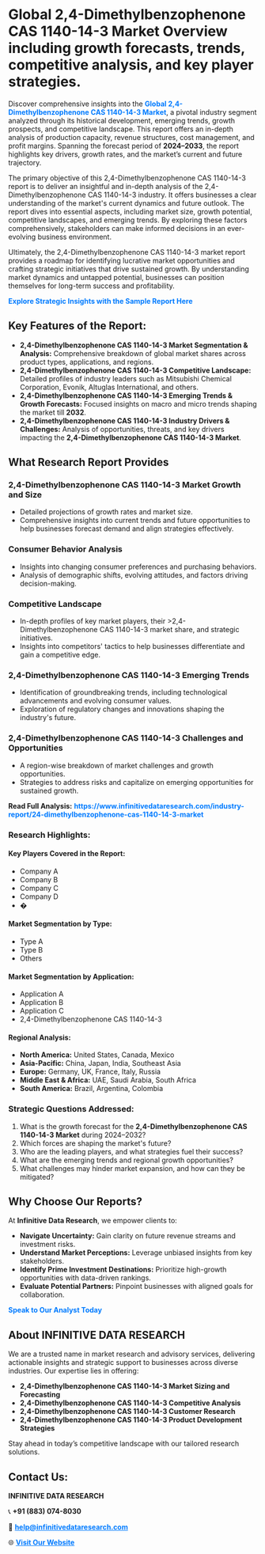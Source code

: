 <h1>Global 2,4-Dimethylbenzophenone CAS 1140-14-3 Market Overview including growth forecasts, trends, competitive analysis, and key player strategies.</h1>
<p>
Discover comprehensive insights into the 
<a href="https://www.infinitivedataresearch.com/industry-report/24-dimethylbenzophenone-cas-1140-14-3-market" rel="dofollow" style="color: #007BFF; text-decoration: none;"><strong>Global 2,4-Dimethylbenzophenone CAS 1140-14-3 Market</strong></a>, a pivotal industry segment analyzed through its historical development, emerging trends, growth prospects, and competitive landscape. This report offers an in-depth analysis of production capacity, revenue structures, cost management, and profit margins. Spanning the forecast period of <strong>2024–2033</strong>, the report highlights key drivers, growth rates, and the market’s current and future trajectory.
</p>
<p>
The primary objective of this 2,4-Dimethylbenzophenone CAS 1140-14-3 report is to deliver an insightful and in-depth analysis of the 2,4-Dimethylbenzophenone CAS 1140-14-3 industry. It offers businesses a clear understanding of the market's current dynamics and future outlook. The report dives into essential aspects, including market size, growth potential, competitive landscapes, and emerging trends. By exploring these factors comprehensively, stakeholders can make informed decisions in an ever-evolving business environment.
</p>
<p>
Ultimately, the 2,4-Dimethylbenzophenone CAS 1140-14-3 market report provides a roadmap for identifying lucrative market opportunities and crafting strategic initiatives that drive sustained growth. By understanding market dynamics and untapped potential, businesses can position themselves for long-term success and profitability.
</p>
<p>
<a href="https://www.infinitivedataresearch.com/request-sample/reportId=111673" style="color: #007BFF; text-decoration: none;"><strong>Explore Strategic Insights with the Sample Report Here</strong></a>
</p>

<h2>Key Features of the Report:</h2>
<ul>
<li><strong>2,4-Dimethylbenzophenone CAS 1140-14-3 Market Segmentation & Analysis:</strong> Comprehensive breakdown of global market shares across product types, applications, and regions.</li>
<li><strong>2,4-Dimethylbenzophenone CAS 1140-14-3 Competitive Landscape:</strong> Detailed profiles of industry leaders such as Mitsubishi Chemical Corporation, Evonik, Altuglas International, and others.</li>
<li><strong>2,4-Dimethylbenzophenone CAS 1140-14-3 Emerging Trends & Growth Forecasts:</strong> Focused insights on macro and micro trends shaping the market till <strong>2032</strong>.</li>
<li><strong>2,4-Dimethylbenzophenone CAS 1140-14-3 Industry Drivers & Challenges:</strong> Analysis of opportunities, threats, and key drivers impacting the <strong>2,4-Dimethylbenzophenone CAS 1140-14-3 Market</strong>.</li>
</ul>

<h2>What Research Report Provides</h2>
<h3>2,4-Dimethylbenzophenone CAS 1140-14-3 Market Growth and Size</h3>
<ul>
<li>Detailed projections of growth rates and market size.</li>
<li>Comprehensive insights into current trends and future opportunities to help businesses forecast demand and align strategies effectively.</li>
</ul>

<h3>Consumer Behavior Analysis</h3>
<ul>
<li>Insights into changing consumer preferences and purchasing behaviors.</li>
<li>Analysis of demographic shifts, evolving attitudes, and factors driving decision-making.</li>
</ul>

<h3>Competitive Landscape</h3>
<ul>
<li>In-depth profiles of key market players, their >2,4-Dimethylbenzophenone CAS 1140-14-3 market share, and strategic initiatives.</li>
<li>Insights into competitors' tactics to help businesses differentiate and gain a competitive edge.</li>
</ul>

<h3>2,4-Dimethylbenzophenone CAS 1140-14-3 Emerging Trends</h3>
<ul>
<li>Identification of groundbreaking trends, including technological advancements and evolving consumer values.</li>
<li>Exploration of regulatory changes and innovations shaping the industry's future.</li>
</ul>

<h3>2,4-Dimethylbenzophenone CAS 1140-14-3 Challenges and Opportunities</h3>
<ul>
<li>A region-wise breakdown of market challenges and growth opportunities.</li>
<li>Strategies to address risks and capitalize on emerging opportunities for sustained growth.</li>
</ul>
<p><strong>Read Full Analysis:</strong> <a href="https://www.infinitivedataresearch.com/industry-report/24-dimethylbenzophenone-cas-1140-14-3-market" rel="dofollow" style="color: #007BFF; text-decoration: none;"><strong>https://www.infinitivedataresearch.com/industry-report/24-dimethylbenzophenone-cas-1140-14-3-market</strong></a></p>
<h3>Research Highlights:</h3>
<h4>Key Players Covered in the Report:</h4>
<ul><li>Company A</li><li>Company B</li><li>Company C</li><li>Company D</li><li>�</li></ul>
<h4>Market Segmentation by Type:</h4>
<ul><li>Type A</li><li>Type B</li><li>Others</li></ul>
<h4>Market Segmentation by Application:</h4>
<ul><li>Application A</li><li>Application B</li><li>Application C</li><li>2,4-Dimethylbenzophenone CAS 1140-14-3</li></ul>

<h4>Regional Analysis:</h4>
<ul>
<li><strong>North America:</strong> United States, Canada, Mexico</li>
<li><strong>Asia-Pacific:</strong> China, Japan, India, Southeast Asia</li>
<li><strong>Europe:</strong> Germany, UK, France, Italy, Russia</li>
<li><strong>Middle East & Africa:</strong> UAE, Saudi Arabia, South Africa</li>
<li><strong>South America:</strong> Brazil, Argentina, Colombia</li>
</ul>

<h3>Strategic Questions Addressed:</h3>
<ol>
<li>What is the growth forecast for the <strong>2,4-Dimethylbenzophenone CAS 1140-14-3 Market</strong> during 2024–2032?</li>
<li>Which forces are shaping the market's future?</li>
<li>Who are the leading players, and what strategies fuel their success?</li>
<li>What are the emerging trends and regional growth opportunities?</li>
<li>What challenges may hinder market expansion, and how can they be mitigated?</li>
</ol>

<h2>Why Choose Our Reports?</h2>
<p>At <strong>Infinitive Data Research</strong>, we empower clients to:</p>
<ul>
<li><strong>Navigate Uncertainty:</strong> Gain clarity on future revenue streams and investment risks.</li>
<li><strong>Understand Market Perceptions:</strong> Leverage unbiased insights from key stakeholders.</li>
<li><strong>Identify Prime Investment Destinations:</strong> Prioritize high-growth opportunities with data-driven rankings.</li>
<li><strong>Evaluate Potential Partners:</strong> Pinpoint businesses with aligned goals for collaboration.</li>
</ul>
<p><a href="https://www.infinitivedataresearch.com/industry-report/24-dimethylbenzophenone-cas-1140-14-3-market" rel="dofollow" style="color: #007BFF; text-decoration: none;"><strong>Speak to Our Analyst Today</strong></a></p>

<h2>About INFINITIVE DATA RESEARCH</h2>
<p>We are a trusted name in market research and advisory services, delivering actionable insights and strategic support to businesses across diverse industries. Our expertise lies in offering:</p>
<ul>
<li><strong>2,4-Dimethylbenzophenone CAS 1140-14-3 Market Sizing and Forecasting</strong></li>
<li><strong>2,4-Dimethylbenzophenone CAS 1140-14-3 Competitive Analysis</strong></li>
<li><strong>2,4-Dimethylbenzophenone CAS 1140-14-3 Customer Research</strong></li>
<li><strong>2,4-Dimethylbenzophenone CAS 1140-14-3 Product Development Strategies</strong></li>
</ul>
<p>Stay ahead in today’s competitive landscape with our tailored research solutions.</p>

<h2>Contact Us:</h2>
<p><strong>INFINITIVE DATA RESEARCH</strong></p>
<p>📞 <strong>+91 (883) 074-8030</strong></p>
<p>📧 <strong><a href="mailto:help@infinitivedataresearch.com" style="color: #007BFF;">help@infinitivedataresearch.com</a></strong></p>
<p>🌐 <strong><a href="https://www.infinitivedataresearch.com" rel="dofollow" style="color: #007BFF;">Visit Our Website</a></strong></p>